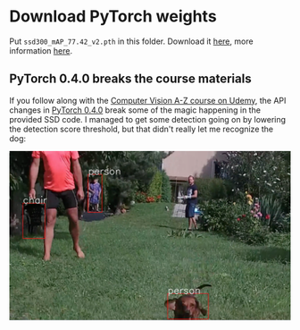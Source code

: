 # Download PyTorch weights
Put `ssd300_mAP_77.42_v2.pth` in this folder. Download it [here](https://s3.amazonaws.com/amdegroot-models/ssd300_mAP_77.43_v2.pth), more information [here](https://github.com/amdegroot/ssd.pytorch/#use-a-pre-trained-ssd-network-for-detection).

## PyTorch 0.4.0 breaks the course materials
If you follow along with the [Computer Vision A-Z course on Udemy](https://www.udemy.com/computer-vision-a-z/), the API changes in [PyTorch 0.4.0](https://github.com/pytorch/pytorch/releases/tag/v0.4.0) break some of the magic happening in the provided SSD code. I managed to get some detection going on by lowering the detection score threshold, but that didn't really let me recognize the dog:

![dogs-are-people](object_detection/dogs-are-people.png)
